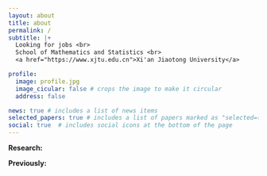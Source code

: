 ```yaml
---
layout: about
title: about
permalink: /
subtitle: |+
  Looking for jobs <br>
  School of Mathematics and Statistics <br>
  <a href="https://www.xjtu.edu.cn">Xi'an Jiaotong University</a>

profile:
  image: profile.jpg
  image_cicular: false # crops the image to make it circular
  address: false

news: true # includes a list of news items
selected_papers: true # includes a list of papers marked as "selected={true}"
social: true  # includes social icons at the bottom of the page
---
```

**Research:**

**Previously:**
